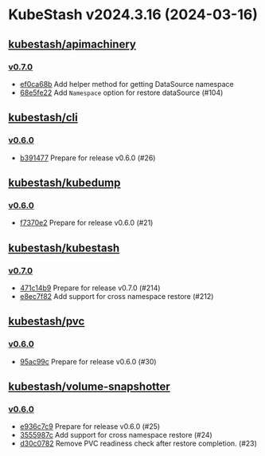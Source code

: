 # KubeStash v2024.3.16 (2024-03-16)


## [kubestash/apimachinery](https://github.com/kubestash/apimachinery)

### [v0.7.0](https://github.com/kubestash/apimachinery/releases/tag/v0.7.0)

- [ef0ca68b](https://github.com/kubestash/apimachinery/commit/ef0ca68b) Add helper method for getting DataSource namespace
- [68e5fe22](https://github.com/kubestash/apimachinery/commit/68e5fe22) Add `Namespace` option for restore dataSource (#104)



## [kubestash/cli](https://github.com/kubestash/cli)

### [v0.6.0](https://github.com/kubestash/cli/releases/tag/v0.6.0)

- [b391477](https://github.com/kubestash/cli/commit/b391477) Prepare for release v0.6.0 (#26)



## [kubestash/kubedump](https://github.com/kubestash/kubedump)

### [v0.6.0](https://github.com/kubestash/kubedump/releases/tag/v0.6.0)

- [f7370e2](https://github.com/kubestash/kubedump/commit/f7370e2) Prepare for release v0.6.0 (#21)



## [kubestash/kubestash](https://github.com/kubestash/kubestash)

### [v0.7.0](https://github.com/kubestash/kubestash/releases/tag/v0.7.0)

- [471c14b9](https://github.com/kubestash/kubestash/commit/471c14b9) Prepare for release v0.7.0 (#214)
- [e8ec7f82](https://github.com/kubestash/kubestash/commit/e8ec7f82) Add support for cross namespace restore (#212)



## [kubestash/pvc](https://github.com/kubestash/pvc)

### [v0.6.0](https://github.com/kubestash/pvc/releases/tag/v0.6.0)

- [95ac99c](https://github.com/kubestash/pvc/commit/95ac99c) Prepare for release v0.6.0 (#30)



## [kubestash/volume-snapshotter](https://github.com/kubestash/volume-snapshotter)

### [v0.6.0](https://github.com/kubestash/volume-snapshotter/releases/tag/v0.6.0)

- [e936c7c9](https://github.com/kubestash/volume-snapshotter/commit/e936c7c9) Prepare for release v0.6.0 (#25)
- [3555987c](https://github.com/kubestash/volume-snapshotter/commit/3555987c) Add support for cross namespace restore (#24)
- [d30c0782](https://github.com/kubestash/volume-snapshotter/commit/d30c0782) Remove PVC readiness check after restore completion. (#23)



